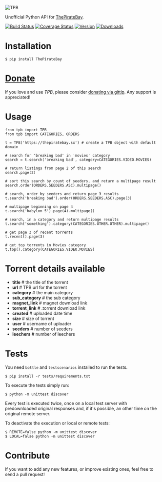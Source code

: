 ![TPB](http://www.goel.im/images/tpb.jpg)

Unofficial Python API for [ThePirateBay](http://thepiratebay.sx/).

[![Build Status](https://travis-ci.org/thekarangoel/TPB.png)](https://travis-ci.org/thekarangoel/TPB)    [![Coverage Status](https://coveralls.io/repos/thekarangoel/TPB/badge.png)](https://coveralls.io/r/thekarangoel/TPB)    [![Version](https://pypip.in/v/ThePirateBay/badge.png)](https://crate.io/packages/ThePirateBay/)   [![Downloads](https://pypip.in/d/ThePirateBay/badge.png)](https://crate.io/packages/ThePirateBay/)

Installation
=============

    $ pip install ThePirateBay


[Donate](https://www.gittip.com/Karan%20Goel/)
=============

If you love and use *TPB*, please consider [donating via gittip](https://www.gittip.com/Karan%20Goel/). Any support is appreciated!


Usage
==========

    from tpb import TPB
    from tpb import CATEGORIES, ORDERS

    t = TPB('https://thepiratebay.sx') # create a TPB object with default domain

    # search for 'breaking bad' in 'movies' category
    search = t.search('breaking bad', category=CATEGORIES.VIDEO.MOVIES)

    # return listings from page 2 of this search
    search.page(2)

    # sort this search by count of seeders, and return a multipage result
    search.order(ORDERS.SEEDERS.ASC).multipage()

    # search, order by seeders and return page 3 results
    t.search('breaking bad').order(ORDERS.SEEDERS.ASC).page(3)

    # multipage beginning on page 4
    t.search('babylon 5').page(4).multipage()

    # search, in a category and return multipage results
    t.search('something').category(CATEGORIES.OTHER.OTHER).multipage()

    # get page 3 of recent torrents
    t.recent().page(3)

    # get top torrents in Movies category
    t.top().category(CATEGORIES.VIDEO.MOVIES)

Torrent details available
==================

* **title** # the title of the torrent
* **url** # TPB url for the torrent
* **category** # the main category
* **sub_category** # the sub category
* **magnet_link** # magnet download link
* **torrent_link** # .torrent download link
* **created** # uploaded date time
* **size** # size of torrent
* **user** # username of uploader
* **seeders** # number of seeders
* **leechers** # number of leechers
        

Tests
=====

You need `bottle` and `testscenarios` installed to run the tests.
    
    $ pip install -r tests/requirements.txt

To execute the tests simply run:

    $ python -m unittest discover

Every test is executed twice, once on a local test server with predownloaded original responses and, if it's possible, an other time on the original remote server.

To deactivate the execution or local or remote tests:

    $ REMOTE=false python -m unittest discover
    $ LOCAL=false python -m unittest discover


Contribute
========

If you want to add any new features, or improve existing ones, feel free to send a pull request!
